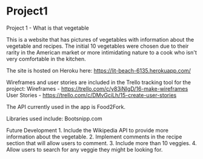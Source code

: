 # Project1
Project 1 - What is that vegetable

This is a website that has pictures of vegetables with information about the vegetable and recipes. The initial 10 vegetables were chosen due to their rarity in the American market or more intimidating nature to a cook who isn't very comfortable in the kitchen.

The site is hosted on Heroku here:
https://lit-beach-6135.herokuapp.com/

Wireframes and user stories are included in the Trello tracking tool for the project:
Wireframes - https://trello.com/c/y83jNIgD/16-make-wireframes
User Stories - https://trello.com/c/DMvGciLh/15-create-user-stories

The API currently used in the app is Food2Fork. 

Libraries used include:
	Bootsnipp.com

Future Development
	1. Include the Wikipedia API to provide more information about the vegetable.
	2. Implement comments in the recipe section that will allow users to comment.
	3. Include more than 10 veggies.
	4. Allow users to search for any veggie they might be looking for.  


